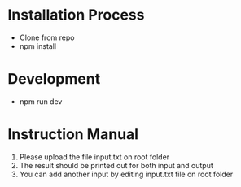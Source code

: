 # Installation Process
- Clone from repo
- npm install


# Development
- npm run dev


# Instruction Manual
1. Please upload the file input.txt on root folder
2. The result should be printed out for both input and output
3. You can add another input by editing input.txt file on root folder
